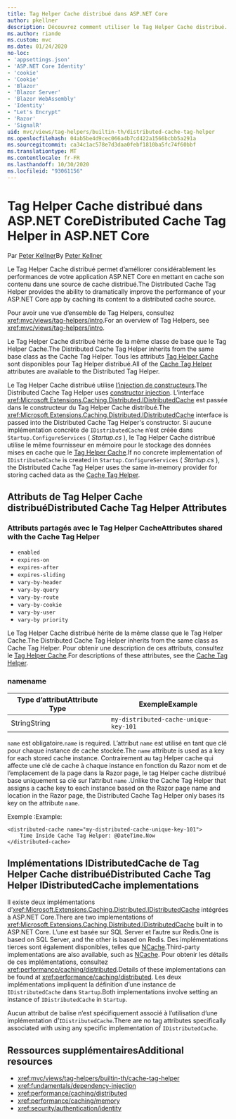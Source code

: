 ```yaml
---
title: Tag Helper Cache distribué dans ASP.NET Core
author: pkellner
description: Découvrez comment utiliser le Tag Helper Cache distribué.
ms.author: riande
ms.custom: mvc
ms.date: 01/24/2020
no-loc:
- 'appsettings.json'
- 'ASP.NET Core Identity'
- 'cookie'
- 'Cookie'
- 'Blazor'
- 'Blazor Server'
- 'Blazor WebAssembly'
- 'Identity'
- "Let's Encrypt"
- 'Razor'
- 'SignalR'
uid: mvc/views/tag-helpers/builtin-th/distributed-cache-tag-helper
ms.openlocfilehash: 04ab5be4d9cec066a4b7cd422a1566bcbb5a291a
ms.sourcegitcommit: ca34c1ac578e7d3daa0febf1810ba5fc74f60bbf
ms.translationtype: MT
ms.contentlocale: fr-FR
ms.lasthandoff: 10/30/2020
ms.locfileid: "93061156"
---
```

# <a name="distributed-cache-tag-helper-in-aspnet-core"></a><span data-ttu-id="2e85a-103">Tag Helper Cache distribué dans ASP.NET Core</span><span class="sxs-lookup"><span data-stu-id="2e85a-103">Distributed Cache Tag Helper in ASP.NET Core</span></span>

<span data-ttu-id="2e85a-104">Par [Peter Kellner](https://peterkellner.net)</span><span class="sxs-lookup"><span data-stu-id="2e85a-104">By [Peter Kellner](https://peterkellner.net)</span></span>

<span data-ttu-id="2e85a-105">Le Tag Helper Cache distribué permet d’améliorer considérablement les performances de votre application ASP.NET Core en mettant en cache son contenu dans une source de cache distribué.</span><span class="sxs-lookup"><span data-stu-id="2e85a-105">The Distributed Cache Tag Helper provides the ability to dramatically improve the performance of your ASP.NET Core app by caching its content to a distributed cache source.</span></span>

<span data-ttu-id="2e85a-106">Pour avoir une vue d’ensemble de Tag Helpers, consultez <xref:mvc/views/tag-helpers/intro>.</span><span class="sxs-lookup"><span data-stu-id="2e85a-106">For an overview of Tag Helpers, see <xref:mvc/views/tag-helpers/intro>.</span></span>

<span data-ttu-id="2e85a-107">Le Tag Helper Cache distribué hérite de la même classe de base que le Tag Helper Cache.</span><span class="sxs-lookup"><span data-stu-id="2e85a-107">The Distributed Cache Tag Helper inherits from the same base class as the Cache Tag Helper.</span></span> <span data-ttu-id="2e85a-108">Tous les attributs [Tag Helper Cache](xref:mvc/views/tag-helpers/builtin-th/cache-tag-helper) sont disponibles pour Tag Helper distribué.</span><span class="sxs-lookup"><span data-stu-id="2e85a-108">All of the [Cache Tag Helper](xref:mvc/views/tag-helpers/builtin-th/cache-tag-helper) attributes are available to the Distributed Tag Helper.</span></span>

<span data-ttu-id="2e85a-109">Le Tag Helper Cache distribué utilise [l’injection de constructeurs](xref:fundamentals/dependency-injection#constructor-injection-behavior).</span><span class="sxs-lookup"><span data-stu-id="2e85a-109">The Distributed Cache Tag Helper uses [constructor injection](xref:fundamentals/dependency-injection#constructor-injection-behavior).</span></span> <span data-ttu-id="2e85a-110">L’interface <xref:Microsoft.Extensions.Caching.Distributed.IDistributedCache> est passée dans le constructeur du Tag Helper Cache distribué.</span><span class="sxs-lookup"><span data-stu-id="2e85a-110">The <xref:Microsoft.Extensions.Caching.Distributed.IDistributedCache> interface is passed into the Distributed Cache Tag Helper's constructor.</span></span> <span data-ttu-id="2e85a-111">Si aucune implémentation concrète de `IDistributedCache` n’est créée dans `Startup.ConfigureServices` ( *Startup.cs* ), le Tag Helper Cache distribué utilise le même fournisseur en mémoire pour le stockage des données mises en cache que le [Tag Helper Cache](xref:mvc/views/tag-helpers/builtin-th/cache-tag-helper).</span><span class="sxs-lookup"><span data-stu-id="2e85a-111">If no concrete implementation of `IDistributedCache` is created in `Startup.ConfigureServices` ( *Startup.cs* ), the Distributed Cache Tag Helper uses the same in-memory provider for storing cached data as the [Cache Tag Helper](xref:mvc/views/tag-helpers/builtin-th/cache-tag-helper).</span></span>

## <a name="distributed-cache-tag-helper-attributes"></a><span data-ttu-id="2e85a-112">Attributs de Tag Helper Cache distribué</span><span class="sxs-lookup"><span data-stu-id="2e85a-112">Distributed Cache Tag Helper Attributes</span></span>

### <a name="attributes-shared-with-the-cache-tag-helper"></a><span data-ttu-id="2e85a-113">Attributs partagés avec le Tag Helper Cache</span><span class="sxs-lookup"><span data-stu-id="2e85a-113">Attributes shared with the Cache Tag Helper</span></span>

* `enabled`
* `expires-on`
* `expires-after`
* `expires-sliding`
* `vary-by-header`
* `vary-by-query`
* `vary-by-route`
* `vary-by-cookie`
* `vary-by-user`
* `vary-by priority`

<span data-ttu-id="2e85a-114">Le Tag Helper Cache distribué hérite de la même classe que le Tag Helper Cache.</span><span class="sxs-lookup"><span data-stu-id="2e85a-114">The Distributed Cache Tag Helper inherits from the same class as Cache Tag Helper.</span></span> <span data-ttu-id="2e85a-115">Pour obtenir une description de ces attributs, consultez le [Tag Helper Cache](xref:mvc/views/tag-helpers/builtin-th/cache-tag-helper).</span><span class="sxs-lookup"><span data-stu-id="2e85a-115">For descriptions of these attributes, see the [Cache Tag Helper](xref:mvc/views/tag-helpers/builtin-th/cache-tag-helper).</span></span>

### <a name="name"></a><span data-ttu-id="2e85a-116">name</span><span class="sxs-lookup"><span data-stu-id="2e85a-116">name</span></span>

| <span data-ttu-id="2e85a-117">Type d’attribut</span><span class="sxs-lookup"><span data-stu-id="2e85a-117">Attribute Type</span></span> | <span data-ttu-id="2e85a-118">Exemple</span><span class="sxs-lookup"><span data-stu-id="2e85a-118">Example</span></span>                               |
| -------------- | ------------------------------------- |
| <span data-ttu-id="2e85a-119">String</span><span class="sxs-lookup"><span data-stu-id="2e85a-119">String</span></span>         | `my-distributed-cache-unique-key-101` |

<span data-ttu-id="2e85a-120">`name` est obligatoire.</span><span class="sxs-lookup"><span data-stu-id="2e85a-120">`name` is required.</span></span> <span data-ttu-id="2e85a-121">L’attribut `name` est utilisé en tant que clé pour chaque instance de cache stockée.</span><span class="sxs-lookup"><span data-stu-id="2e85a-121">The `name` attribute is used as a key for each stored cache instance.</span></span> <span data-ttu-id="2e85a-122">Contrairement au tag Helper cache qui affecte une clé de cache à chaque instance en fonction du Razor nom et de l’emplacement de la page dans la Razor page, le tag Helper cache distribué base uniquement sa clé sur l’attribut `name` .</span><span class="sxs-lookup"><span data-stu-id="2e85a-122">Unlike the Cache Tag Helper that assigns a cache key to each instance based on the Razor page name and location in the Razor page, the Distributed Cache Tag Helper only bases its key on the attribute `name`.</span></span>

<span data-ttu-id="2e85a-123">Exemple :</span><span class="sxs-lookup"><span data-stu-id="2e85a-123">Example:</span></span>

```cshtml
<distributed-cache name="my-distributed-cache-unique-key-101">
    Time Inside Cache Tag Helper: @DateTime.Now
</distributed-cache>
```

## <a name="distributed-cache-tag-helper-idistributedcache-implementations"></a><span data-ttu-id="2e85a-124">Implémentations IDistributedCache de Tag Helper Cache distribué</span><span class="sxs-lookup"><span data-stu-id="2e85a-124">Distributed Cache Tag Helper IDistributedCache implementations</span></span>

<span data-ttu-id="2e85a-125">Il existe deux implémentations d’<xref:Microsoft.Extensions.Caching.Distributed.IDistributedCache> intégrées à ASP.NET Core.</span><span class="sxs-lookup"><span data-stu-id="2e85a-125">There are two implementations of <xref:Microsoft.Extensions.Caching.Distributed.IDistributedCache> built in to ASP.NET Core.</span></span> <span data-ttu-id="2e85a-126">L’une est basée sur SQL Server et l’autre sur Redis.</span><span class="sxs-lookup"><span data-stu-id="2e85a-126">One is based on SQL Server, and the other is based on Redis.</span></span> <span data-ttu-id="2e85a-127">Des implémentations tierces sont également disponibles, telles que [NCache](http://www.alachisoft.com/ncache/aspnet-core-idistributedcache-ncache.html).</span><span class="sxs-lookup"><span data-stu-id="2e85a-127">Third-party implementations are also available, such as [NCache](http://www.alachisoft.com/ncache/aspnet-core-idistributedcache-ncache.html).</span></span> <span data-ttu-id="2e85a-128">Pour obtenir les détails de ces implémentations, consultez <xref:performance/caching/distributed>.</span><span class="sxs-lookup"><span data-stu-id="2e85a-128">Details of these implementations can be found at <xref:performance/caching/distributed>.</span></span> <span data-ttu-id="2e85a-129">Les deux implémentations impliquent la définition d’une instance de `IDistributedCache` dans `Startup`.</span><span class="sxs-lookup"><span data-stu-id="2e85a-129">Both implementations involve setting an instance of `IDistributedCache` in `Startup`.</span></span>

<span data-ttu-id="2e85a-130">Aucun attribut de balise n’est spécifiquement associé à l’utilisation d’une implémentation d’`IDistributedCache`.</span><span class="sxs-lookup"><span data-stu-id="2e85a-130">There are no tag attributes specifically associated with using any specific implementation of `IDistributedCache`.</span></span>

## <a name="additional-resources"></a><span data-ttu-id="2e85a-131">Ressources supplémentaires</span><span class="sxs-lookup"><span data-stu-id="2e85a-131">Additional resources</span></span>

* <xref:mvc/views/tag-helpers/builtin-th/cache-tag-helper>
* <xref:fundamentals/dependency-injection>
* <xref:performance/caching/distributed>
* <xref:performance/caching/memory>
* <xref:security/authentication/identity>
